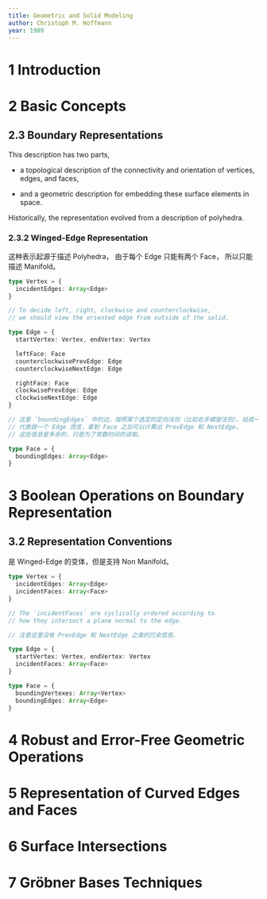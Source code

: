 ```yaml
---
title: Geometric and Solid Modeling
author: Christoph M. Hoffmann
year: 1989
---
```


# 1 Introduction

# 2 Basic Concepts

## 2.3 Boundary Representations

This description has two parts,

- a topological description of the connectivity and orientation of
  vertices, edges, and faces,

- and a geometric description for embedding these surface elements in
  space.

Historically, the representation evolved from a description of
polyhedra.

### 2.3.2 Winged-Edge Representation

这种表示起源于描述 Polyhedra，
由于每个 Edge 只能有两个 Face，
所以只能描述 Manifold。

```typescript
type Vertex = {
  incidentEdges: Array<Edge>
}

// To decide left, right, clockwise and counterclockwise,
// we should view the oriented edge from outside of the solid.

type Edge = {
  startVertex: Vertex, endVertex: Vertex

  leftFace: Face
  counterclockwisePrevEdge: Edge
  counterclockwiseNextEdge: Edge

  rightFace: Face
  clockwisePrevEdge: Edge
  clockwiseNextEdge: Edge
}

// 这里 `boundingEdges` 中的边，按照某个选定的定向法则（比如右手螺旋法则），组成一个圈。
// 代表就一个 Edge 而言，拿到 Face 之后可以计算出 PrevEdge 和 NextEdge，
// 这些信息是多余的，只是为了常数时间的读取。

type Face = {
  boundingEdges: Array<Edge>
}
```

# 3 Boolean Operations on Boundary Representation

## 3.2 Representation Conventions

是 Winged-Edge 的变体，但是支持 Non Manifold。

```typescript
type Vertex = {
  incidentEdges: Array<Edge>
  incidentFaces: Array<Face>
}

// The `incidentFaces` are cyclically ordered according to
// how they intersect a plane normal to the edge.

// 注意这里没有 PrevEdge 和 NextEdge 之类的冗余信息。

type Edge = {
  startVertex: Vertex, endVertex: Vertex
  incidentFaces: Array<Face>
}

type Face = {
  boundingVertexes: Array<Vertex>
  boundingEdges: Array<Edge>
}
```

# 4 Robust and Error-Free Geometric Operations

# 5 Representation of Curved Edges and Faces

# 6 Surface Intersections

# 7 Gröbner Bases Techniques
